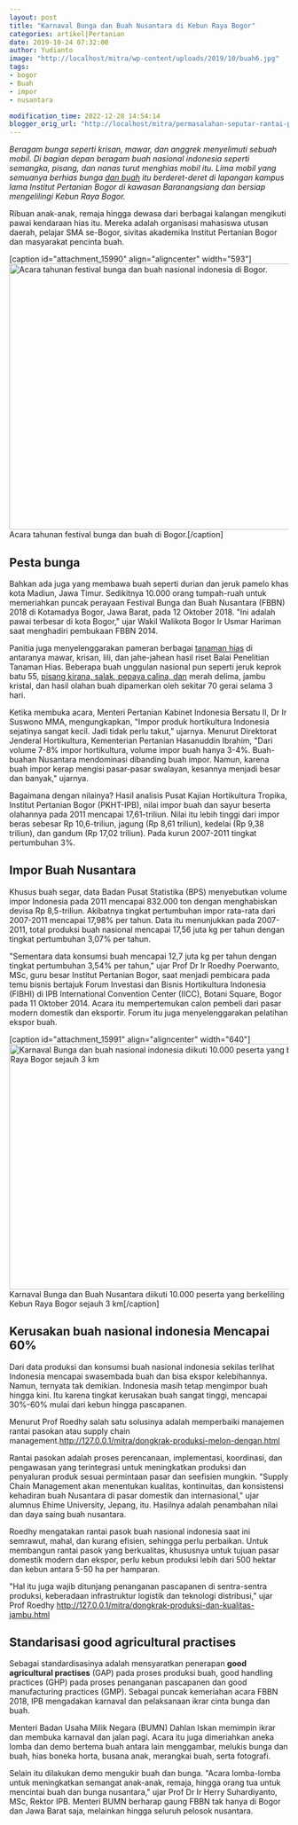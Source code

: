 ```yaml
---
layout: post
title: "Karnaval Bunga dan Buah Nusantara di Kebun Raya Bogor"
categories: artikel|Pertanian
date: 2019-10-24 07:32:00
author: Yudianto
image: "http://localhost/mitra/wp-content/uploads/2019/10/buah6.jpg"
tags:
- bogor
- Buah
- impor
- nusantara

modification_time: 2022-12-28 14:54:14
blogger_orig_url: "http://localhost/mitra/permasalahan-seputar-rantai-pasok-buah.html"
---
```


<i>Beragam bunga seperti krisan, mawar, dan anggrek menyelimuti sebuah mobil. Di bagian depan beragam buah nasional indonesia seperti semangka, pisang, dan nanas turut menghias mobil itu. Lima mobil yang semuanya berhias bunga <a class="" style="width: auto !important;" href="http://127.0.0.1/mitra/durian-otak-udang-galah-draveolens.html" data-wpil-post-to-id="">dan buah</a> itu berderet-deret di lapangan kampus lama Institut Pertanian Bogor di kawasan Baranangsiang dan bersiap mengelilingi Kebun Raya Bogor.</i>

Ribuan anak-anak, remaja hingga dewasa dari berbagai kalangan mengikuti pawai kendaraan hias itu. Mereka adalah organisasi mahasiswa utusan daerah, pelajar SMA se-Bogor, sivitas akademika Institut Pertanian Bogor dan masyarakat pencinta buah.

[caption id="attachment_15990" align="aligncenter" width="593"]<a href="http://127.0.0.1/mitra/wp-content/uploads/2019/10/pesta-bunga_593x480.jpg"><img class="wp-image-15990 size-full" src="http://127.0.0.1/mitra/wp-content/uploads/2019/10/pesta-bunga_593x480.jpg" alt="Acara tahunan festival bunga dan buah nasional indonesia di Bogor." width="593" height="480" /></a> Acara tahunan festival bunga dan buah di Bogor.[/caption]
<h2>Pesta bunga</h2>
Bahkan ada juga yang membawa buah seperti durian dan jeruk pamelo khas kota Madiun, Jawa Timur. Sedikitnya 10.000 orang tumpah-ruah untuk memeriahkan puncak perayaan Festival Bunga dan Buah Nusantara (FBBN) 2018 di Kotamadya Bogor, Jawa Barat, pada 12 Oktober 2018. "Ini adalah pawai terbesar di kota Bogor," ujar Wakil Walikota Bogor Ir Usmar Hariman saat menghadiri pembukaan FBBN 2014.

Panitia juga menyelenggarakan pameran berbagai <a class="wpil_keyword_link " title="tanaman hias" href="http://127.0.0.1/mitra/tanaman-hias" data-wpil-keyword-link="linked">tanaman hias</a> di antaranya mawar, krisan, lili, dan jahe-jahean hasil riset Balai Penelitian Tanaman Hias. Beberapa buah unggulan nasional pun seperti jeruk keprok batu 55, <a class="" style="width: auto !important;" href="http://127.0.0.1/mitra/manfaat-dan-keuntungan-budidaya-pisang.html" data-wpil-post-to-id="">pisang kirana, salak, pepaya calina, dan</a> merah delima, jambu kristal, dan hasil olahan buah dipamerkan oleh sekitar 70 gerai selama 3 hari.

Ketika membuka acara, Menteri Pertanian Kabinet Indonesia Bersatu II, Dr Ir Suswono MMA, mengungkapkan, "Impor produk hortikultura Indonesia sejatinya sangat kecil. Jadi tidak perlu takut," ujarnya. Menurut Direktorat Jenderal Hortikultura, Kementerian Pertanian Hasanuddin Ibrahim, "Dari volume 7-8% impor hortikultura, volume impor buah hanya 3-4%. Buah-buahan Nusantara mendominasi dibanding buah impor. Namun, karena buah impor kerap mengisi pasar-pasar swalayan, kesannya menjadi besar dan banyak," ujarnya.

Bagaimana dengan nilainya? Hasil analisis Pusat Kajian Hortikultura Tropika, Institut Pertanian Bogor (PKHT-IPB), nilai impor buah dan sayur beserta olahannya pada 2011 mencapai 17,61-triliun. Nilai itu lebih tinggi dari impor beras sebesar Rp 10,6-triliun, jagung (Rp 8,61 triliun), kedelai (Rp 9,38 triliun), dan gandum (Rp 17,02 triliun). Pada kurun 2007-2011 tingkat pertumbuhan 3%.
<h2>Impor Buah Nusantara</h2>
Khusus buah segar, data Badan Pusat Statistika (BPS) menyebutkan volume impor Indonesia pada 2011 mencapai 832.000 ton dengan menghabiskan devisa Rp 8,5-triliun. Akibatnya tingkat pertumbuhan impor rata-rata dari 2007-2011 mencapai 17,98% per tahun. Data itu menunjukkan pada 2007-2011, total produksi buah nasional mencapai 17,56 juta kg per tahun dengan tingkat pertumbuhan 3,07% per tahun.

"Sementara data konsumsi buah mencapai 12,7 juta kg per tahun dengan tingkat pertumbuhan 3,54% per tahun," ujar Prof Dr Ir Roedhy Poerwanto, MSc, guru besar Institut Pertanian Bogor, saat menjadi pembicara pada temu bisnis bertajuk Forum Investasi dan Bisnis Hortikultura Indonesia (FIBHI) di IPB International Convention Center (IICC), Botani Square, Bogor pada 11 Oktober 2014. Acara itu mempertemukan calon pembeli dari pasar modern domestik dan eksportir. Forum itu juga menyelenggarakan pelatihan ekspor buah.

[caption id="attachment_15991" align="aligncenter" width="640"]<a href="http://127.0.0.1/mitra/wp-content/uploads/2019/10/pesta-bunga_640x443.jpg"><img class="wp-image-15991 size-full" src="http://127.0.0.1/mitra/wp-content/uploads/2019/10/pesta-bunga_640x443.jpg" alt="Karnaval Bunga dan buah nasional indonesia diikuti 10.000 peserta yang berkeliling Kebun Raya Bogor sejauh 3 km" width="640" height="443" /></a> Karnaval Bunga dan Buah Nusantara diikuti 10.000 peserta yang berkeliling Kebun Raya Bogor sejauh 3 km[/caption]
<h2>Kerusakan buah nasional indonesia Mencapai 60%</h2>
Dari data produksi dan konsumsi buah nasional indonesia sekilas terlihat Indonesia mencapai swasembada buah dan bisa ekspor kelebihannya. Namun, ternyata tak demikian. Indonesia masih tetap mengimpor buah hingga kini.
Itu karena tingkat kerusakan buah sangat tinggi, mencapai 30%-60% mulai dari kebun hingga pascapanen.

Menurut Prof Roedhy salah satu solusinya adalah memperbaiki manajemen rantai pasokan atau supply chain management.<a href="http://127.0.0.1/mitra/aplikasi-agen-hayati-akar-tanaman-melon.html">http://127.0.0.1/mitra/dongkrak-produksi-melon-dengan.html</a>

Rantai pasokan adalah proses perencanaan, implementasi, koordinasi, dan pengawasan yang terintegrasi untuk meningkatkan produksi dan penyaluran produk sesuai permintaan pasar dan seefisien mungkin.
"Supply Chain Management akan menentukan kualitas, kontinuitas, dan konsistensi kehadiran buah Nusantara di pasar domestik dan internasional," ujar alumnus Ehime University, Jepang, itu. Hasilnya adalah penambahan nilai dan daya saing buah nusantara.

Roedhy mengatakan rantai pasok buah nasional indonesia saat ini semrawut, mahal, dan kurang efisien, sehingga perlu perbaikan. Untuk membangun rantai pasok yang berkualitas, khususnya untuk tujuan pasar domestik modern dan ekspor, perlu kebun produksi lebih dari 500 hektar dan kebun antara 5-50 ha per hamparan.

"Hal itu juga wajib ditunjang penanganan pascapanen di sentra-sentra produksi, keberadaan infrastruktur logistik dan teknologi distribusi," ujar Prof Roedhy <a href="http://127.0.0.1/mitra/dongkrak-produksi-dan-kualitas-jambu.html">http://127.0.0.1/mitra/dongkrak-produksi-dan-kualitas-jambu.html</a>
<h2>Standarisasi good agricultural practises</h2>
Sebagai standardisasinya adalah mensyaratkan penerapan <b>good agricultural practises</b> (GAP) pada proses produksi buah, good handling practices (GHP) pada proses penanganan pascapanen dan good manufacturing practices (GMP).
Sebagai puncak kemeriahan acara FBBN 2018, IPB mengadakan karnaval dan pelaksanaan ikrar cinta bunga dan buah.

Menteri Badan Usaha Milik Negara (BUMN) Dahlan Iskan memimpin ikrar dan membuka karnaval dan jalan pagi. Acara itu juga dimeriahkan aneka lomba dan demo bertema buah antara lain menggambar, melukis bunga dan buah, hias boneka horta, busana anak, merangkai buah, serta fotografi.

Selain itu dilakukan demo mengukir buah dan bunga. "Acara lomba-lomba untuk meningkatkan semangat anak-anak, remaja, hingga orang tua untuk mencintai buah dan bunga nusantara," ujar Prof Dr Ir Herry Suhardiyanto, MSc, Rektor IPB. Menteri BUMN berharap gaung FBBN tak hanya di Bogor dan Jawa Barat saja, melainkan hingga seluruh pelosok nusantara.
